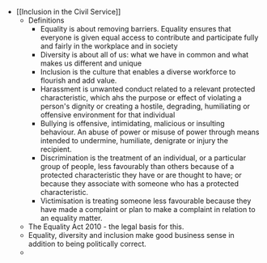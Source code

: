 - [[Inclusion in the Civil Service]]
	- Definitions
		- Equality is about removing barriers. Equality ensures that everyone is given equal access to contribute and participate fully and fairly in the workplace and in society
		- Diversity is about all of us: what we have in common and what makes us different and unique
		- Inclusion is the culture that enables a diverse workforce to flourish and add value.
		- Harassment is unwanted conduct related to a relevant protected characteristic, which ahs the purpose or effect of violating a person's dignity or creating a hostile, degrading, humiliating or offensive environment for that individual
		- Bullying is offensive, intimidating, malicious or insulting behaviour. An abuse of power or misuse of power through means intended to undermine, humiliate, denigrate or injury the recipient.
		- Discrimination is the treatment of an individual, or a particular group of people, less favourably than others because of a protected characteristic they have or are thought to have; or because they associate with someone who has a protected characteristic.
		- Victimisation is treating someone less favourable because they have made a complaint or plan to make a complaint in relation to an equality matter.
	- The Equality Act 2010 - the legal basis for this.
	- Equality, diversity and inclusion make good business sense in addition to being politically correct.
	-